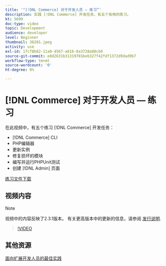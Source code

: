 ```yaml
---
title: '"[!DNL Commerce] 对于开发人员 — 练习”'
description: 实践 [!DNL Commerce] 开发任务，有五个有用的练习。
kt: 5699
doc-type: video
topic: Development
audience: developer
level: Beginner
thumbnail: 36201.jpeg
activity: use
exl-id: 1fcf8b82-11a0-4567-a616-8a3728a88cb9
source-git-commit: e8d2631b31319701beb327f42fdf1372d9dad9b7
workflow-type: tm+mt
source-wordcount: '0'
ht-degree: 0%

---
```


# [!DNL Commerce] 对于开发人员 — 练习

在此视频中，有五个练习 [!DNL Commerce] 开发任务：

- [!DNL Commerce] CLI
- PHP编辑器
- 更新实例
- 修复损坏的模块
- 编写并运行PHPUnit测试
- 创建 [!DNL Admin] 页面

[练习文件下载](./assets/FreeIntro2.3.1.zip)

## 视频内容

>[!NOTE]
>
>视频中的内容反映了2.3.1版本。 有关更高版本中的更新的信息，请参阅 [发行说明](https://experienceleague.adobe.com/docs/commerce-operations/release/notes/overview.html).

>[!VIDEO](https://video.tv.adobe.com/v/36201?quality=12&learn=on)

## 其他资源

[面向扩展开发人员的最佳实践](https://developer.adobe.com/commerce/php/best-practices/)
